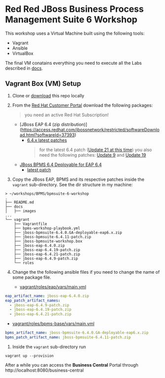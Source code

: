 # Red Red JBoss Business Process Management Suite 6 Workshop

This workshop uses a Virtual Machine built using the following tools:
 * Vagrant
 * Ansible
 * VirtualBox

The final VM conatains everything you need to execute all the Labs described in [docs](docs/). 

## Vagrant Box (VM) Setup

1. Clone or [download](https://github.com/rafaeltuelho/bpmsuite-6-workshop/archive/master.zip) this repo locally

2. From the [Red Hat Customer Portal](https://access.redhat.com/) download the following packages:
   > you need an active Red Hat Subscription!
   
   * [JBoss EAP 6.4 (zip distribution)] (https://access.redhat.com/jbossnetwork/restricted/softwareDownload.html?softwareId=37393)
     * [6.4.x latest patches]()
        > for the latest 6.4 patch ([Update 21 at this time](https://access.redhat.com/jbossnetwork/restricted/softwareDownload.html?softwareId=61821)) you also need the following patches: [Update 9](https://access.redhat.com/jbossnetwork/restricted/softwareDownload.html?softwareId=45371) and [Update 19](https://access.redhat.com/jbossnetwork/restricted/softwareDownload.html?softwareId=56031)
   * [JBoss BPMS 6.4 Deployable for EAP 6.4](https://access.redhat.com/jbossnetwork/restricted/softwareDownload.html?softwareId=48451)
     * [latest patch](https://access.redhat.com/jbossnetwork/restricted/listSoftware.html?product=rhpam&downloadType=patches&version=6.4)

3. Copy the JBoss EAP, BPMS and its respective patches inside the `vagrant` sub-directory. See the dir structure in my machine:
   
```
> ~/workshops/BPMS/bpmsuite-6-workshop
.
├── README.md
├── docs
│   ├── images
...
└── vagrant
    ├── Vagrantfile
    ├── bpms-workshop-playbook.yml
    ├── jboss-bpmsuite-6.4.0.GA-deployable-eap6.x.zip
    ├── jboss-bpmsuite-6.4.11-patch.zip
    ├── jboss-bpmsuite-workshop.box
    ├── jboss-eap-6.4.0.zip
    ├── jboss-eap-6.4.19-patch.zip
    ├── jboss-eap-6.4.21-patch.zip
    ├── jboss-eap-6.4.9-patch.zip
    └── roles
```

4. Change the the following ansible files if you need to change the name of some package file.
   
   * [vagrant/roles/eap/vars/main.yml](vagrant/roles/eap/vars/main.yml)
```yaml
eap_artifact_name: jboss-eap-6.4.0.zip
eap_patch_artifact_names:
  - jboss-eap-6.4.9-patch.zip
  - jboss-eap-6.4.19-patch.zip
  - jboss-eap-6.4.21-patch.zip
```

   * [vagrant/roles/bpms-base/vars/main.yml](vagrant/roles/bpms-base/vars/main.yml)

```yaml
bpms_artifact_name: jboss-bpmsuite-6.4.0.GA-deployable-eap6.x.zip
bpms_patch_artifact_name: jboss-bpmsuite-6.4.11-patch.zip   
```

1. Inside the  `vagrant` sub-directory run
```
vagrant up --provision
```

After a while you can access the **Business Central** Portal through http://localhost:8080/business-central
